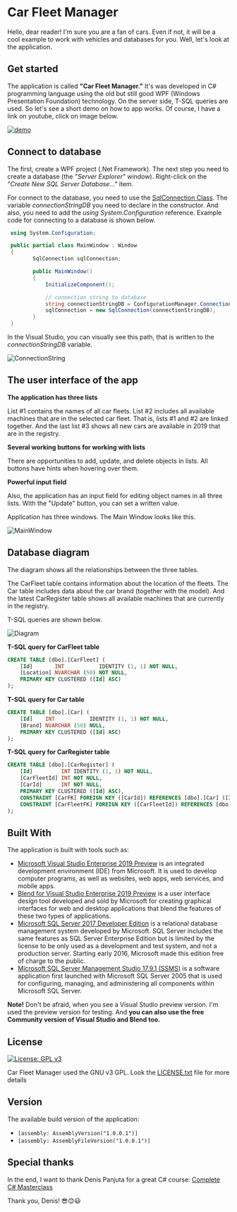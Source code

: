# Car Fleet Manager

Hello, dear reader! I'm sure you are a fan of cars. Even if not, it will be a cool example to work with vehicles and databases for you. Well, let's look at the application.


## Get started
The application is called **"Car Fleet Manager."** It's was developed in C# programming language using the old but still good WPF (Windows Presentation Foundation) technology. On the server side, T-SQL queries are used. So let's see a short demo on how to app works. Of course, I have a link on youtube, click on image below.


[![demo](http://img.youtube.com/vi/e23ARn997sQ/0.jpg)](http://www.youtube.com/watch?v=e23ARn997sQ "Click me and go to youtube for watch demo")


## Connect to database
The first, create a WPF project (.Net Framework). The next step you need to create a database (the *"Server Explorer"* window). Right-click on the *"Create New SQL Server Database..."* item.

For connect to the database, you need to use the [SqlConnection Class](https://docs.microsoft.com/en-us/dotnet/api/system.data.sqlclient.sqlconnection?view=netframework-4.8). The variable *connectionStringDB* you need to declare in the constructor. And also, you need to add the *using System.Configuration* reference. Example code for connecting to a database is shown below.

```csharp
 using System.Configuration;

 public partial class MainWindow : Window
 {
        SqlConnection sqlConnection;

        public MainWindow()
        {
            InitializeComponent();

            // connection string to database
            string connectionStringDB = ConfigurationManager.ConnectionStrings["Car_Fleet_Manager.Properties.Settings.SunlistDBConnectionString"].ConnectionString;
            sqlConnection = new SqlConnection(connectionStringDB);
        }
 }
```

In the Visual Studio, you can visually see this path, that is written to the *connectionStringDB* variable.

![ConnectionString](https://lh3.googleusercontent.com/1629qw7ZhnE7Vc14DdCr2ElkPocjI-yiM3r6gUH4VMikoW1aSuNsfBPfXr-8G58pMbA40syL-d79v6jI71htEE3hKME0Bwd3imo9GaVvCDhkq0fgtWWxrnE9PanRc88f6JMYhoc37V-nl6IYNA47naautZjcfdH6CsrFuZca3S-zpNsSjzBv90N-EPFGtxhqt6OjA4sQCg912k188iX8w25aCgs6hzpI1fyBqO7250XAIKb3KmyhVtSTTpahfjXR9M7_0Na7qbroMrlGSouIT0FFY1aPL4lxEsWJcArWeU4syWL_XhQZ_WXWX3DrBnJ8YGEOnzS9wGVc0OXEhEkjj9NCcl-BNoKeJHcDokRd6vmjx0kPkyAIEweoHsxUnBccYUgzx28VYcwLwJhX7oIRqQNrwMw31KwdhjECr3P-fdh8k0RVsODLEi-UNjSYe6XUNQYXyyOhrJrPYUplmrEufXy5hhj0U34dltBcQ5tkyEdmTEIzAVzSDdaLWlxt0AsrFgi2HJbGIVPY8WuGxfirjmoVnxb18n9falUygczSj2lKGhT596EBkEJnum0khunjAZKZr_rMMU0VdIPRoICmvKywkxtCnr7wJ_t0utJBnLLaEtL-VP7drjuRfYWsilmmzadec_TgBuOUD2nz7BbHAeR1u1TXkt4=w353-h275-no)


## The user interface of the app

**The application has three lists**

List #1 contains the names of all сar fleets. List #2 includes all available machines that are in the selected car fleet. That is, lists #1 and #2 are linked together. And the last list #3 shows all new cars are available in 2019 that are in the registry.
   
**Several working buttons for working with lists**

There are opportunities to add, update, and delete objects in lists. All buttons have hints when hovering over them.
   
**Powerful input field**

Also, the application has an input field for editing object names in all three lists. With the "Update"  button, you can set a written value.
  
Application has three windows. The Main Window looks like this. 

![MainWindow](https://lh3.googleusercontent.com/b_seff9EXmrz4KjxHH3fJg1utT4j-zdYyaK6zNhjzLKYQCur_0OSRb3cUn07Ul1qhcA69SRBlkQarup4pqfFuQ4snUNqG1n-V7lOkEkfg3vKvbezLRX78TbV39tWleM-vRfzRDU3rYK0oUAmUhC_f0XdUyP2394I6bZnBfYXojdWCesf8o1CguosyicPIv3QO9ttSYEpNkwOiuMBvoJBVDdYX5qnAG1kJKZGqz9-ZfgrwCGvmx9L8sm15iqbXtuN7WadP6pSG3jOW819nxl4VUVg4IMP6Pwd7S0W2EVQDeDS0WcQpXTTMnFUPg5HqWg4OU4zcI3SxHW010M4FBuTSMUjlLfakOJfccIizscoYTXNqcRkEpg_W7KAEpmZ6KD4hD4p7cQqsVaHfTMYqQ2FaHvlT8EOLKPBiRFdIGOEDtiB4j3KlNexQEuyGfjuonX3EhU1foIjjgnOvKudYRrIHZWxLnWEDNYrnfmETLiL3zhLWD8nhgTRDTyWMgTv517jgf1mq-Yh9cmWjDCSBYEcbzDisk1LbdOVAkZFK-olRvejyFfYjHsQ3bonjz4H8kb2s82asm4PQSsBChkFsZLI8r_hgvv9JFQ1PSreuyudpwe836xWPg5tC8NU_u7sFQVUnI1md0NvcWuEgJctAlTn4-8Y7NiqsXM=w884-h666-no)


## Database diagram
The diagram shows all the relationships between the three tables.

The CarFleet table contains information about the location of the fleets. 
The Car table includes data about the car brand (together with the model). 
And the latest CarRegister table shows all available machines that are currently in the registry. 

T-SQL queries are shown below.


![Diagram](https://lh3.googleusercontent.com/ZZCGJiEj_QPE-2IwvQrv3F1FmAW3JgsRF9heVOrgrPMciPuHz-zR8kHZ-tnbRQIrL3eqVGNNq4DHQ7J6UAw3BQksPek8a88N2yxBmzNjsOUAMUUe4dAzPw4lWOoA1anLMiiYDsNcWaHQelDMXMBR8p2Mjyju1xesUSe5sPgmRzAUHZ50-3ChRLfj_-0CwSQvab_SFSBoWmhO-ZVrZ_6yPSWBJT1Iylv868aDZpJDk7WBizz7hKdI07OrN2iHfWDAb9f2u_jNY8sZOnvfxtbzenLpJrj5g8RmMTiwdu4M6FwbAzU45Ra9w4zPbkXunQ4qoPrcjlE4duQJbHN77vcMcycLZvv68BZhDIwLQZWPHrH2DyBzq-Ky8PPvbYDAa5hm2LOjCUWHPMJXdAItrOot06jNphgGEti_vr7PHnI05KaFdfUeJ2M5_yPdX-M4D7B3w2h7N3gqwr6SAiHQcGABM9dOT6VK9Manq0LU3Jwg1Ae9aFDHSdqGMcRMhYzxPunCCCr6S8omuRO7tiY-5a1tyPZ4ny0wIwUg3C1voyonmZDOribO1BWSreWwKrAaSAw0gazd2bMNoZ9N-euRlA1-rl30bBp2EoKPDWVtAKXEfN41-89LMyAWggL9bVxYO37_xJcY-vhzFjtojyv-AmCXf-DPGawhssY=w745-h436-no)


**T-SQL query for CarFleet table**

```sql
CREATE TABLE [dbo].[CarFleet] (
    [Id]       INT           IDENTITY (1, 1) NOT NULL,
    [Location] NVARCHAR (50) NOT NULL,
    PRIMARY KEY CLUSTERED ([Id] ASC)
);
```

**T-SQL query for Car table**

```sql
CREATE TABLE [dbo].[Car] (
    [Id]    INT           IDENTITY (1, 1) NOT NULL,
    [Brand] NVARCHAR (50) NULL,
    PRIMARY KEY CLUSTERED ([Id] ASC)
);
```

**T-SQL query for CarRegister table**

```sql
CREATE TABLE [dbo].[CarRegister] (
    [Id]         INT IDENTITY (1, 1) NOT NULL,
    [CarFleetId] INT NOT NULL,
    [CarId]      INT NOT NULL,
    PRIMARY KEY CLUSTERED ([Id] ASC),
    CONSTRAINT [CarFK] FOREIGN KEY ([CarId]) REFERENCES [dbo].[Car] ([Id]) ON DELETE CASCADE,
    CONSTRAINT [CarFleetFK] FOREIGN KEY ([CarFleetId]) REFERENCES [dbo].[CarFleet] ([Id]) ON DELETE CASCADE
);
```

## Built With
The application is built with tools such as:

- [Microsoft Visual Studio Enterprise 2019 Preview](https://visualstudio.microsoft.com/) is an integrated development environment (IDE) from Microsoft. It is used to develop computer programs, as well as websites, web apps, web services, and mobile apps.
- [Blend for Visual Studio Enterprise 2019 Preview](https://visualstudio.microsoft.com/) is a user interface design tool developed and sold by Microsoft for creating graphical interfaces for web and desktop applications that blend the features of these two types of applications.
- [Microsoft SQL Server 2017 Developer Edition](https://www.microsoft.com/en-us/sql-server/sql-server-downloads) is a relational database management system developed by Microsoft. SQL Server includes the same features as SQL Server Enterprise Edition but is limited by the license to be only used as a development and test system, and not a production server. Starting early 2016, Microsoft made this edition free of charge to the public.
- [Microsoft SQL Server Management Studio 17.9.1 (SSMS)](https://docs.microsoft.com/en-us/sql/ssms/download-sql-server-management-studio-ssms?view=sql-server-2017) is a software application first launched with Microsoft SQL Server 2005 that is used for configuring, managing, and administering all components within Microsoft SQL Server.

**Note!** Don't be afraid, when you see a Visual Studio preview version. I'm used the preview version for testing. And **you can also use the free Community version of Visual Studio and Blend too.**


## License

[![License: GPL v3](https://img.shields.io/badge/License-GPLv3-blue.svg)](https://www.gnu.org/licenses/gpl-3.0)

Car Fleet Manager used the GNU v3 GPL. Look the [LICENSE.txt](https://github.com/SunlistOG/CarFleetManager/blob/master/LICENSE/LICENSE.txt) file for more details

## Version
The available build version of the application:

- `[assembly: AssemblyVersion("1.0.0.1")]`
- `[assembly: AssemblyFileVersion("1.0.0.1")]`


## Special thanks

In the end, I want to thank Denis Panjuta for a great C# course: 
[Complete C# Masterclass](https://www.udemy.com/course/complete-csharp-masterclass/ "Complete C# Masterclass")

Thank you, Denis! :sunglasses::blush::smiley:
